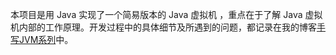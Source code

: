 本项目是用 Java 实现了一个简易版本的 Java 虚拟机 ，重点在于了解 Java 虚拟机内部的工作原理。开发过程中的具体细节及所遇到的问题，都记录在我的博客[手写JVM系列](https://zachaxy.github.io/tags/JVM/)中。


